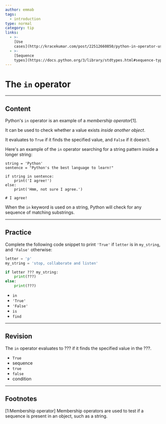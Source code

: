 ```yaml
---
author: emmab
tags:
  - introduction
type: normal
category: tip
links:
  - >-
    [Use
    cases](http://kracekumar.com/post/22512660850/python-in-operator-use-cases){website}
  - >-
    [Sequence
    types](https://docs.python.org/3/library/stdtypes.html#sequence-types-list-tuple-range){website}
---
```


# The `in` operator


---

## Content

Python's `in` operator is an example of a *membership operator*[1]. 

It can be used to check whether a value exists *inside another object*.

It evaluates to `True` if it finds the specified value, and `False` if it doesn't.

Here's an example of the `in` operator searching for a string pattern inside a longer string:

```plain-text
string = 'Python'
sentence = "Python's the best language to learn!"

if string in sentence:
    print('I agree!')
else:
    print('Hmm, not sure I agree.')

# I agree!
```

When the `in` keyword is used on a string, Python will check for any sequence of matching substrings.


---

## Practice

Complete the following code snippet to print `'True'` if `letter` is in `my_string`, and `'False'` otherwise:

```python
letter = 'p'
my_string = 'stop, collaborate and listen'

if letter ??? my_string:
    print(???)
else:
    print(???)
```

- `in`
- `'True'`
- `'False'`
- `is`
- `find`


---

## Revision

The `in` operator evaluates to ??? if it finds the specified value in the ???.

- `True`
- sequence
- `true`
- `false`
- condition


---

## Footnotes

[1:Membership operator]
Membership operators are used to test if a sequence is present in an object, such as a string.
